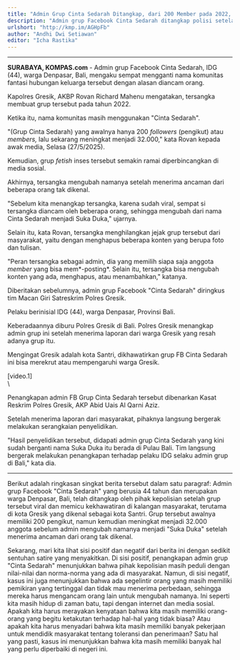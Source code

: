 ```yaml
---
title: "Admin Grup Cinta Sedarah Ditangkap, dari 200 Member pada 2022, Kini 35.000 Pengikut"
description: "Admin grup Facebook Cinta Sedarah ditangkap polisi setelah viral. Temukan kisah di balik perubahan nama grup ini!"
urlshort: "http://kmp.im/AGHpFb"
author: "Andhi Dwi Setiawan"
editor: "Icha Rastika"
---
```


---

**SURABAYA, KOMPAS.com** - Admin grup Facebook Cinta Sedarah, IDG (44), warga Denpasar, Bali, mengaku sempat mengganti nama komunitas fantasi hubungan keluarga tersebut dengan alasan diancam orang.

Kapolres Gresik, AKBP Rovan Richard Mahenu mengatakan, tersangka membuat grup tersebut pada tahun 2022.

Ketika itu, nama komunitas masih menggunakan \"Cinta Sedarah\".

\"(Grup Cinta Sedarah) yang awalnya hanya 200 *followers* (pengikut) atau *members,* lalu sekarang meningkat menjadi 32.000,\" kata Rovan kepada awak media, Selasa (27/5/2025).

Kemudian, grup *fetish* inses tersebut semakin ramai diperbincangkan di media sosial.

Akhirnya, tersangka mengubah namanya setelah menerima ancaman dari beberapa orang tak dikenal.

\"Sebelum kita menangkap tersangka, karena sudah viral, sempat si tersangka diancam oleh beberapa orang, sehingga mengubah dari nama Cinta Sedarah menjadi Suka Duka,\" ujarnya.

Selain itu, kata Rovan, tersangka menghilangkan jejak grup tersebut dari masyarakat, yaitu dengan menghapus beberapa konten yang berupa foto dan tulisan.

\"Peran tersangka sebagai admin, dia yang memilih siapa saja anggota *member* yang bisa mem*-posting*. Selain itu, tersangka bisa mengubah konten yang ada, menghapus, atau menambahkan,\" katanya.

Diberitakan sebelumnya, admin grup Facebook \"Cinta Sedarah\" diringkus tim Macan Giri Satreskrim Polres Gresik.

Pelaku berinisial IDG (44), warga Denpasar, Provinsi Bali.

Keberadaannya diburu Polres Gresik di Bali. Polres Gresik menangkap admin grup ini setelah menerima laporan dari warga Gresik yang resah adanya grup itu.

Mengingat Gresik adalah kota Santri, dikhawatirkan grup FB Cinta Sedarah ini bisa merekrut atau mempengaruhi warga Gresik.

\[video.1\]\
\

Penangkapan admin FB Grup Cinta Sedarah tersebut dibenarkan Kasat Reskrim Polres Gresik, AKP Abid Uais Al Qarni Aziz.

Setelah menerima laporan dari masyarakat, pihaknya langsung bergerak melakukan serangkaian penyelidikan.

\"Hasil penyelidikan tersebut, didapati admin grup Cinta Sedarah yang kini sudah berganti nama Suka Duka itu berada di Pulau Bali. Tim langsung bergerak melakukan penangkapan terhadap pelaku IDG selaku admin grup di Bali,\" kata dia.

---
Berikut adalah ringkasan singkat berita tersebut dalam satu paragraf: Admin grup Facebook "Cinta Sedarah" yang berusia 44 tahun dan merupakan warga Denpasar, Bali, telah ditangkap oleh pihak kepolisian setelah grup tersebut viral dan memicu kekhawatiran di kalangan masyarakat, terutama di kota Gresik yang dikenal sebagai kota Santri. Grup tersebut awalnya memiliki 200 pengikut, namun kemudian meningkat menjadi 32.000 anggota sebelum admin mengubah namanya menjadi "Suka Duka" setelah menerima ancaman dari orang tak dikenal.

Sekarang, mari kita lihat sisi positif dan negatif dari berita ini dengan sedikit sentuhan satire yang menyakitkan. Di sisi positif, penangkapan admin grup "Cinta Sedarah" menunjukkan bahwa pihak kepolisian masih peduli dengan nilai-nilai dan norma-norma yang ada di masyarakat. Namun, di sisi negatif, kasus ini juga menunjukkan bahwa ada segelintir orang yang masih memiliki pemikiran yang tertinggal dan tidak mau menerima perbedaan, sehingga mereka harus mengancam orang lain untuk mengubah namanya. Ini seperti kita masih hidup di zaman batu, tapi dengan internet dan media sosial. Apakah kita harus merayakan kenyataan bahwa kita masih memiliki orang-orang yang begitu ketakutan terhadap hal-hal yang tidak biasa? Atau apakah kita harus menyadari bahwa kita masih memiliki banyak pekerjaan untuk mendidik masyarakat tentang toleransi dan penerimaan? Satu hal yang pasti, kasus ini menunjukkan bahwa kita masih memiliki banyak hal yang perlu diperbaiki di negeri ini.
